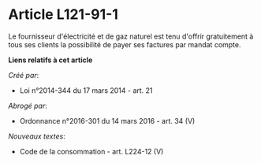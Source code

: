 # Article L121-91-1

Le fournisseur d'électricité et de gaz naturel est tenu d'offrir gratuitement à tous ses clients la possibilité de payer ses
factures par mandat compte.

**Liens relatifs à cet article**

_Créé par_:

  - Loi n°2014-344 du 17 mars 2014 - art. 21

_Abrogé par_:

  - Ordonnance n°2016-301 du 14 mars 2016 - art. 34 (V)

_Nouveaux textes_:

  - Code de la consommation - art. L224-12 (V)
